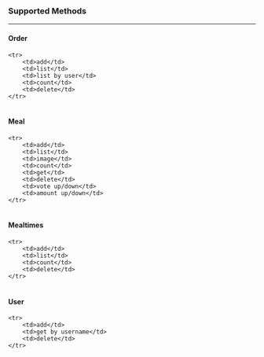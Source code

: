 

### Supported Methods
______________

#### Order
<table>

	<tr>
		<td>add</td>
		<td>list</td>
		<td>list by user</td>
		<td>count</td>
		<td>delete</td>
	</tr>

</table>

#### Meal

<table>

	<tr>
		<td>add</td>
		<td>list</td>
		<td>image</td>
		<td>count</td>
		<td>get</td>
		<td>delete</td>
		<td>vote up/down</td>
		<td>amount up/down</td>
	</tr>

</table>

#### Mealtimes

<table>

	<tr>
		<td>add</td>
		<td>list</td>
		<td>count</td>
		<td>delete</td>
	</tr>

</table>

#### User

<table>

	<tr>
		<td>add</td>
		<td>get by username</td>
		<td>delete</td>
	</tr>

</table>